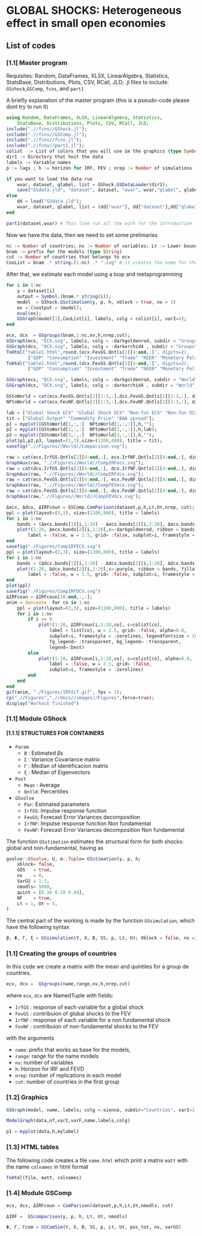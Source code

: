 # **GLOBAL SHOCKS: Heterogeneous effect in small open economies**
## List of codes
### [1.1] Master program
Requisites: Random, DataFrames, XLSX, LinearAlgebra, Statistics, StatsBase, Distributions, Plots, CSV, RCall, JLD;
.jl files to include: `GSshock`,`GSComp`, `fcns`, and  `part1`

A briefly explanation of the master program (this is a pseudo-code please dont try to run it)
```julia
using Random, DataFrames, XLSX, LinearAlgebra, Statistics,
	StatsBase, Distributions, Plots, CSV, RCall, JLD;
include(".//fcns//GShock.jl");
include(".//fcns//GSComp.jl");
include(".//fcns//fcns.jl");
include(".//fcns//part1.jl");
colist  := List of colors that you will use in the graphics (type Symbol)
dir1 := Directory that host the data
labels := Variable names
p := lags ; h := horizon for IRF, FEV ; nrep := Number of simulations

if you want to load the data run 
	wvar, dataset, qlabel, list = GShock.GSDataLoader(dir1);
	save("GSdata.jld", "dataset", dataset, "wvar", wvar,"qlabel", qlabel, "list" , list);
else
	dd = load("GSdata.jld");
	wvar, dataset, qlabel, list = (dd["wvar"], dd["dataset"],dd["qlabel"], dd["list"]);
end

part1(dataset,wvar) # This line run all the work for the introduction
```
Now we have the data, then we need to set some prelimaries
```julia
nc := Number of countries; nv := Number of variables; Lτ := Lower bound ; Uτ := Upper bound for maximization
bnam := prefix for the models (type String) 
cut := Number of countries that belongs to ecx
CouList = bnam .* string.(1:nc) .* ".svg" # it creates the name for the graphs
```
After that, we estimate each model using a loop and metaprogramming
```julia
for i in 1:nc
	y = dataset[i]
	output = Symbol.(bnam.* string(i));
	model  = GShock.GSstimation(y, p, h, xblock = true, nx = 3)
	ex =:($output = $model);
	eval(ex);
	GSGraph(model[1],CouList[i], labels, colg = colist[i], varI=4);
end
```
```julia
ecx, dcx  = GSgroups(bnam,1:nc,nv,h,nrep,cut);
GSGraph(ecx, "ECX.svg", labels, colg = :darkgoldenrod, subdir = "Groups", varI=4);
GSGraph(dcx, "DCX.svg", labels, colg = :darkorchid4 , subdir = "Groups", varI=4);
ToHtml("table1.html",round.(ecx.FevGS.Qntls[2][4:end,:]', digits=2),
        ["GDP" "Consumption" "Investment" "Trade" "REER" "Monetary Policy"]);
ToHtml("table2.html",round.(dcx.FevGS.Qntls[2][4:end,:]', digits=2),
        ["GDP" "Consumption" "Investment" "Trade" "REER" "Monetary Policy"]);
```
```julia
GSGraph(ecx, "ECX.svg", labels, colg = :darkgoldenrod, subdir = "World", varI=1, varF=3);
GSGraph(dcx, "DCX.svg", labels, colg = :darkorchid4 , subdir = "World", varI=1, varF=3);
```
```julia
GStoWorld = cat(ecx.FevGS.Qntls[2][1:3,:],dcx.FevGS.Qntls[2][1:3,:], dims=3);
NFtoWorld = cat(ecx.FevNF.Qntls[2][1:3,:],dcx.FevNF.Qntls[2][1:3,:], dims=3);
```
```julia
lab = ["Global Shock ECX" "Global Shock DCX" "Non-fun ECX" "Non-fun DCX"];
tit = ["Global Output" "Commodity Price" "BAA spread"];
p1 = myplot([GStoWorld[1,:,:]  NFtoWorld[1,:,:]],h,"");
p2 = myplot([GStoWorld[2,:,:]  NFtoWorld[2,:,:]],h,lab);
p3 = myplot([GStoWorld[3,:,:]  NFtoWorld[3,:,:]],h,"");
plot(p1,p2,p3, layout=(1,3),size=(1200,400), title = tit);
savefig(".//Figures//World//Comparison.svg");
```
```julia
raw = cat(ecx.IrfGS.Qntls[2][4:end,:], ecx.IrfNF.Qntls[2][4:end,:], dims=3);
GraphAux(raw, ".//Figures//World//CompIRFecx.svg");
raw = cat(dcx.IrfGS.Qntls[2][4:end,:], dcx.IrfNF.Qntls[2][4:end,:], dims=3);
GraphAux(raw, ".//Figures//World//CompIRFdcx.svg");
raw = cat(ecx.FevGS.Qntls[2][4:end,:], ecx.FevNF.Qntls[2][4:end,:], dims=3);
GraphAux(raw, ".//Figures//World//CompFEVecx.svg");
raw = cat(dcx.FevGS.Qntls[2][4:end,:], dcx.FevNF.Qntls[2][4:end,:], dims=3);
GraphAux(raw,".//Figures//World//CompFEVdcx.svg");
```
```julia
Δecx, Δdcx, ΔIRFcoun = GSComp.ComParison(dataset,p,h,Lτ,Uτ,nrep, cut);
ppl = plot(layout=(3,3), size=(1200,800), title = labels)
for i in 1:nv
	bands = (Δecx.bands[1][i,1:20] - Δecx.bands[2][i,1:20],	Δecx.bands[2][i,1:20] - Δecx.bands[3][i,1:20])
	plot!(1:20, Δecx.bands[2][i,1:20],c=:darkgoldenrod, ribbon = bands, fillalpha=0.2,
		label = :false, w = 1.5, grid= :false, subplot=i, framestyle = :zerolines)
end
savefig("./Figures/CompIRFECX.svg")
ppl = plot(layout=(3,3), size=(1200,800), title = labels)
for i in 1:nv
	bands = (Δdcx.bands[1][i,1:20] - Δdcx.bands[2][i,1:20],	Δdcx.bands[2][i,1:20] - Δdcx.bands[3][i,1:20])
	plot!(1:20, Δdcx.bands[2][i,1:20],c=:purple, ribbon = bands, fillalpha=0.2,
		label = :false, w = 1.5, grid= :false, subplot=i, framestyle = :zerolines)
end
plot(ppl)
savefig("./Figures/CompIRFDCX.svg")
ΔIRFcoun = ΔIRFcoun[10:end,:,:];
anim = @animate  for co in 1:nc
	ppl = plot(layout=(3,3), size=(1200,800), title = labels)
	for i in 1:nv
		if i == 9
			plot!(1:20, ΔIRFcoun[i,1:20,co], c=colist[co],
				label = list[co], w = 2.5, grid= :false, alpha=0.8,
				subplot=i, framestyle = :zerolines, legendfontsize = 10,
				fg_legend= :transparent, bg_legend= :transparent,
				legend=:best)
		else
			plot!(1:20, ΔIRFcoun[i,1:20,co], c=colist[co], alpha=0.8,
				label = :false, w = 2.5, grid= :false,
				subplot=i, framestyle = :zerolines)
		end
	end
end
gif(anim, "./Figures/IRFdif.gif", fps = 1);
cp(".//Figures",".//docs//images//Figures",force=true);
display("Workout finished")
```

### [1.1] Module GShock
####  [1.1.1] STRUCTURES FOR CONTAINERS

- `Param`
  - `B` : Estimated βs
  - `Σ` : Variance Covariance matrix
  - `Γ` : Median of identificacion matrix
  - `ξ` : Median of Eigenvectors
- `Post`
  - `Mean` : Average
  - `Qntld`: Percentiles
- `GSsolve`
  - `Par`: Estimated parameters
  - `IrfGS`: Impulse response function
  - `FevGS`: Forecast Error Variances decomposition
  - `IrfNF`: Impulse response function Non fundamental
  - `FevNF`: Forecast Error Variances decomposition Non fundamental

The function `GSstimation` estimates the structural form for both shocks: global and non-fundamental, having as 

```julia
gsolve::GSsolve, U, m::Tuple= GSstimation(y, p, h;
	xblock= false,
	GOS   = true,
	nx    = 0,
	VarGS = 1:3,
	nmodls= 5000,
	quint = [0.16 0.50 0.84],
	NF    = true,
	Lτ = 1, Uτ = 5,
)
```
The central part of the working is made by the function `GSsimulation`, which have the following syntax
```julia
β, Φ, Γ, ξ = GSsimulation(Y, X, B, SS, p, Lτ, Uτ; Xblock = false, nx =3, varGS = 1:3, nonfun = true)
```

### [1.1] Creating the groups of countries
In this code we create a matrix with the mean and quintiles for a group de countries.
```julia
ecx, dcx =  GSgroups(name,range,nv,h,nrep,cut)
```
where `ecx`, `dcx` are NamedTuple with fields:
- `IrfGS` : response of each variable for a global shock
- `FevGS` : contribuion of global shocks to the FEV
- `IrfNF` : response of each variable for a non fundamental shock
- `FevNF` : contribuion of non-fundamental shocks to the FEV

with the arguments
- `name`: prefix that works as base for the models,
- `range`: range for the name models
- `nv`: number of variables
- `h`: Horizon for IRF and FEVD
- `nrep`: number of replications in each model
- `cut`: number of countries in the first group

### [1.2] Graphics
```julia
GSGraph(model, name, labels; colg =:sienna, subdir="Countries", varI=1, varF = 0)
```
```julia
ModelGraph(data,nf,varI,varF,name,labels,colg)
```
```julia
p1 = myplot(data,h,mylabel)
```
### [1.3] HTML tables
The following code creates a file `name.html` which print a matrix `matt` with the name `colnames` in html format
```julia
ToHtml(file, matt, colnames)
```


### [1.4] Module GSComp
```julia
ecx, dcx, ΔIRFcoun = ComParison(dataset,p,h,Lτ,Uτ,nmodls, cut)
```
```julia
ΔIRF =  GScomparison(y, p, h, Lτ, Uτ, nmodls)
```
```julia
Φ, Γ, Γcom = GSComSim(Y, X, B, SS, p, Lτ, Uτ, pos_tot, nx, varGS)
```
```

